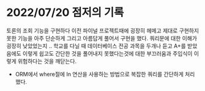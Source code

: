 # 2022/07/20 점저의 기록

토론의 조회 기능을 구현하다 이전 파이널 프로젝트때에 굉장히 헤메고 제대로 구현하지 못한 기능을 아주 단순하게 그리고 아름답게 풀어서 구현을 했다. 쿼리문에 대한 이해가 굉장히 낮았었는지 .. 학교를 다닐 때 데이터베이스 전공 과목을 두개나 듣고 A+를 받았음에도 이렇게 쉽고도 간단한 것을 풀어내지 못했다는것에 대한 부끄러움과 주입식이 이렇게 위험하다는 것을 깨닫는다.

- ORM에서 where절에 In 연산을 사용하는 방법으로 복잡한 쿼리를 간단하게 처리했다.